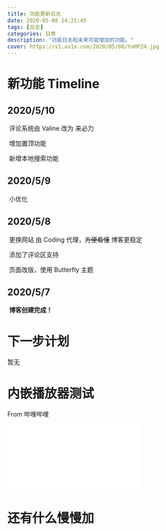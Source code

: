 ```yaml
---
title: 功能更新日志
date: 2020-05-08 14:21:45
tags: [日志]
categories: 日常
description: "功能日志和未来可能增加的功能。"
cover: https://s1.ax1x.com/2020/05/08/YuHPZ4.jpg
---
```

# 新功能 Timeline

## 2020/5/10

​	评论系统由 Valine 改为 来必力

​	增加置顶功能

​	新增本地搜索功能

## 2020/5/9

​	小优化

## 2020/5/8 

​	更换网站 由 Coding 代理，~~方便看懂~~ 博客更稳定

​	添加了评论区支持

​	页面改版，使用 Butterfly 主题

## 2020/5/7 

​	**博客创建完成！**

# 下一步计划
暂无

# 内嵌播放器测试
From 哔哩哔哩
<iframe src="//player.bilibili.com/player.html?aid=625290769&bvid=BV1st4y1272Y&cid=179267721&page=1" scrolling="no" border="0" frameborder="no" framespacing="0" allowfullscreen="true"> </iframe>



# 还有什么慢慢加


